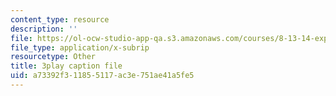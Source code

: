 ```yaml
---
content_type: resource
description: ''
file: https://ol-ocw-studio-app-qa.s3.amazonaws.com/courses/8-13-14-experimental-physics-i-ii-junior-lab-fall-2016-spring-2017/a73392f311855117ac3e751ae41a5fe5_N-VHewPgPP8.vtt
file_type: application/x-subrip
resourcetype: Other
title: 3play caption file
uid: a73392f3-1185-5117-ac3e-751ae41a5fe5
---
```

